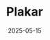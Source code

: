 ---  
layout: startup_page  
title: "Plakar"  
id: "plakar.io"  
permalink: "/plakarplakar.io05152025/"  
website: "https://www.plakar.io"  
funding_round: "Pre-Seed"  
funding_amount: "$3M"  
investors: "Seedcamp, HelloWorld, IrregularExpression, Galion.exe, Kima Ventures, OPRTRS, Olivier Pomel, Solomon Hykes, Alexandre Yazdi"  
about: "Plakar is an open-source backup and restore platform designed to simplify data protection for businesses of all sizes. It protects various types of data across different environments, focusing on speed, reliability, and resource efficiency. Unlike traditional solutions, Plakar enables the reuse of protected data for production workflows."  
markets: "AI, Cloud Computing, Data Management"  
hq: "Paris, France"  
founded_year: "2024"  
linkedin: "https://www.linkedin.com/company/plakarkorp"  
twitter: "https://twitter.com/plakar_io"  
instagram: ""  
facebook: ""  
crunchbase: "https://www.crunchbase.com/organization/plakar"  
pitchbook: "https://pitchbook.com/profiles/company/719725-96"  

date_display: "15-May-2025"  
date: "2025-05-15"

# SEO Optimization  
meta_title: "Plakar - Pre-Seed Funding ($3M)"  
meta_description: "Plakar, Plakar is an open-source backup and restore platform designed to simplify data protection for businesses of all sizes. It protects various types of da..."  
meta_keywords: "Plakar, AI, Cloud Computing, Data Management, Pre-Seed funding"  
canonical_url: "https://startup.projectstartups.com/plakarplakar.io05152025/"  
---